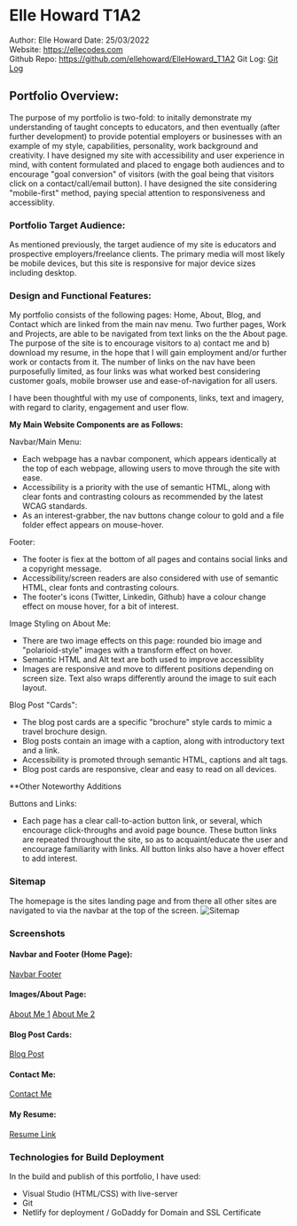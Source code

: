 # Elle Howard T1A2
Author: Elle Howard 
Date: 25/03/2022  
Website: https://ellecodes.com   
Github Repo: https://github.com/ellehoward/ElleHoward_T1A2 
Git Log: [Git Log](/gitlog.txt)

## Portfolio Overview: 

The purpose of my portfolio is two-fold: to initally demonstrate my understanding of taught concepts to educators, and then eventually (after further development) to provide potential employers or businesses with an example of my style, capabilities, personality, work background and creativity. I have designed my site with accessibility and user experience in mind, with content formulated and placed to engage both audiences and to encourage "goal conversion" of visitors (with the goal being that visitors click on a contact/call/email button). I have designed the site considering "mobile-first" method, paying special attention to responsiveness and accessiblity.

### Portfolio Target Audience:
As mentioned previously, the target audience of my site is educators and prospective employers/freelance clients. The primary media will most likely be mobile devices, but this site is responsive for major device sizes including desktop.

###  Design and Functional Features: 

My portfolio consists of the following pages: Home, About, Blog, and Contact which are linked from the main nav menu. Two further pages, Work and Projects, are able to be navigated from text links on the the About page. The purpose of the site is to encourage visitors to a) contact me and b) download my resume, in the hope that I will gain employment and/or further work or contacts from it. The number of links on the nav have been purposefully limited, as four links was what worked best considering customer goals, mobile browser use and ease-of-navigation for all users.

I have been thoughtful with my use of components, links, text and imagery, with regard to clarity, engagement and user flow.

**My Main Website Components are as Follows:**

Navbar/Main Menu:
 - Each webpage has a navbar component, which appears identically at the top of each webpage, allowing users to move through the site with ease.
 - Accessibility is a priority with the use of semantic HTML, along with clear fonts and contrasting colours as recommended by the latest WCAG standards.
 - As an interest-grabber, the nav buttons change colour to gold and a file folder effect appears on mouse-hover.

Footer: 
- The footer is fiex at the bottom of all pages and contains social links and a copyright message. 
- Accessibility/screen readers are also considered with use of semantic HTML, clear fonts and contrasting colours.
- The footer's icons (Twitter, Linkedin, Github) have a colour change effect on mouse hover, for a bit of interest.

Image Styling on About Me: 
- There are two image effects on this page: rounded bio image and "polarioid-style" images with a transform effect on hover.
- Semantic HTML and Alt text are both used to improve accessiblity
- Images are responsive and move to different positions depending on screen size. Text also wraps differently around the image to suit each layout.
 
Blog Post "Cards":
- The blog post cards are a specific "brochure" style cards to mimic a travel brochure design.
- Blog posts contain an image with a caption, along with introductory text and a link.
- Accessibility is promoted through semantic HTML, captions and alt tags.
- Blog post cards are responsive, clear and easy to read on all devices.

**Other Noteworthy Additions

Buttons and Links: 
- Each page has a clear call-to-action button link, or several, which encourage click-throughs and avoid page bounce. These button links are repeated throughout the site, so as to acquaint/educate the user and encourage familiarity with links. All button links also have a hover effect to add interest.

###  Sitemap
The homepage is the sites landing page and from there all other sites are navigated to via the navbar at the top of the screen.
![Sitemap](/docs/wireframe.png)

### Screenshots
#### Navbar and Footer (Home Page):  
[Navbar Footer](/docs/navbar-footer.png)  
#### Images/About Page:
[About Me 1](/docs/Images_About_Me_1.png)
[About Me 2](/docs/Images_About_Me_2.png)
#### Blog Post Cards:  
[Blog Post](/docs/blog_post_cards.png)  
#### Contact Me:  
[Contact Me](/docs/contact_me.png)  
#### My Resume:  
[Resume Link](/docs/resume_link.png)  


### Technologies for Build Deployment

In the build and publish of this portfolio, I have used:  
- Visual Studio (HTML/CSS) with live-server
- Git 
- Netlify for deployment / GoDaddy for Domain and SSL Certificate